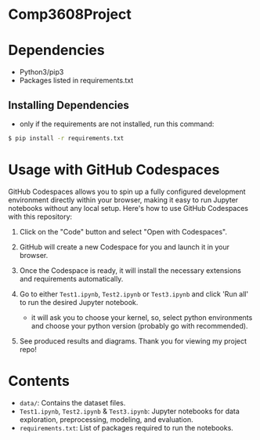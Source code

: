 # Comp3608Project

# Dependencies
* Python3/pip3
* Packages listed in requirements.txt

## Installing Dependencies
- only if the requirements are not installed, run this command:
```bash
$ pip install -r requirements.txt
```

# Usage with GitHub Codespaces
GitHub Codespaces allows you to spin up a fully configured development environment directly within your browser, making it easy to run Jupyter notebooks without any local setup. Here's how to use GitHub Codespaces with this repository:

1. Click on the "Code" button and select "Open with Codespaces".
2. GitHub will create a new Codespace for you and launch it in your browser.
3. Once the Codespace is ready, it will install the necessary extensions and requirements automatically. 
5. Go to either `Test1.ipynb`, `Test2.ipynb` or `Test3.ipynb` and click 'Run all' to run the desired Jupyter notebook.
   - it will ask you to choose your kernel, so, select python environments and choose your python version (probably go with recommended).
  
6. See produced results and diagrams. Thank you for viewing my project repo!

# Contents
- `data/`: Contains the dataset files.
- `Test1.ipynb`, `Test2.ipynb` & `Test3.ipynb`: Jupyter notebooks for data exploration, preprocessing, modeling, and evaluation.
- `requirements.txt`: List of packages required to run the notebooks.
